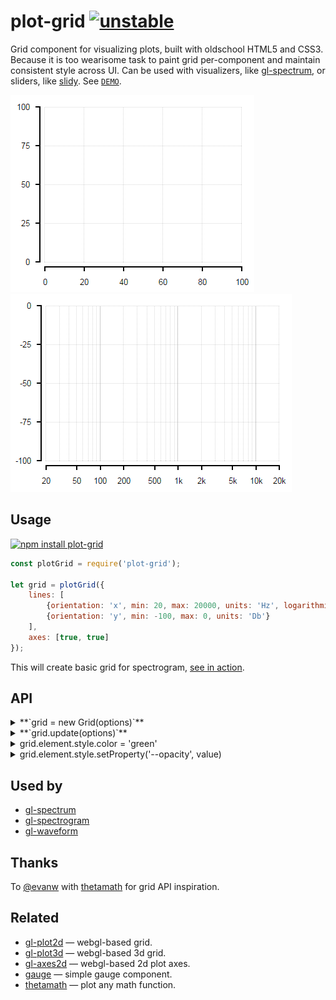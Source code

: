 # plot-grid [![unstable](http://badges.github.io/stability-badges/dist/unstable.svg)](http://github.com/badges/stability-badges)

Grid component for visualizing plots, built with oldschool HTML5 and CSS3. Because it is too wearisome task to paint grid per-component and maintain consistent style across UI. Can be used with visualizers, like [gl-spectrum](https://github.com/dfcreative/gl-spectrum), or sliders, like [slidy](https://github.com/dfcreative/slidy). See
[`DEMO`](https://dfcreative.github.io/plot-grid).

[![linear grid](https://raw.githubusercontent.com/dfcreative/plot-grid/gh-pages/images/linear.png "Linear grid")](http://dfcreative.github.io/plot-grid/linear.html) [![logarithmic grid](https://raw.githubusercontent.com/dfcreative/plot-grid/gh-pages/images/log.png "Logarithmic grid")](http://dfcreative.github.io/plot-grid/log.html)

## Usage

[![npm install plot-grid](https://nodei.co/npm/plot-grid.png?mini=true)](https://npmjs.org/package/plot-grid/)

```js
const plotGrid = require('plot-grid');

let grid = plotGrid({
	lines: [
		{orientation: 'x', min: 20, max: 20000, units: 'Hz', logarithmic: true},
		{orientation: 'y', min: -100, max: 0, units: 'Db'}
	],
	axes: [true, true]
});
```

This will create basic grid for spectrogram, [see in action](http://requirebin.com/?gist=e6371d3310dff351c027edf0bf2a9492).

## API

<details><summary>**`grid = new Grid(options)`**</summary>

Create new grid instance. It can serve both as a class or constructor method (no `new`).

Possible options are:

```js
//where to place grid, by default - body
container: el,

//position rectangle within the container or function returning rect
viewport: [0, 0, container.clientWidth, container.clientHeight],

//grid lines - each object will setup own lines group
lines: [
	{
		//possible values: x, y, r, a
		orientation: 'x',
		logarithmic: true,
		min: 20,
		max: 20000,
		values: [20, 200, 2000, 20000],
		units: 'Hz',
		titles: null // → ['20Hz', '200Hz', '2kHz', '20kHz']
	},
	{
		orientation: 'y',
		min: -100,
		max: 0,
		//undefined values are detected automatically
		titles: function (value, i, stats) {
			return value.toLocalString() + 'db';
		},
		style: {
			color: 'black'
		}
	}
],

//grid axes, corresponding to the lines - settings or true/false
axes: [
	//
	{
		name: 'Frequency',
		// values: null,
		//by default labels and titles are copied from lines[n].titles
		// titles: null,
		//but can be overridden with custom values
		labels: [20, 200, '2k', '20k']
	},

	//detect all parameters from the according lines group
	true
]
```

</details>
<details><summary>**`grid.update(options)`**</summary>

Pass new options to update grid look. Also should be called if resize happened.

```js
grid.update({
	viewport: [20, 20, width, height],
	lines: [{
		logarithmic: false
	}]
});
```

</details>
<details><summary>grid.element.style.color = 'green'</summary>

Change grid lines and axes color.

</details>
<details><summary>grid.element.style.setProperty('--opacity', value)</summary>

Change grid lines opacity. It will not change axes style.

</details>


## Used by

* [gl-spectrum](https://github.com/audio-lab/gl-spectrum)
* [gl-spectrogram](https://github.com/audio-lab/gl-spectrogram)
* [gl-waveform](https://github.com/audio-lab/gl-waveform)

## Thanks

To [@evanw](https://github.com/evanw) with [thetamath](http://thetamath.com/app/y=x%5E(3)-x) for grid API inspiration.

## Related

* [gl-plot2d](https://www.npmjs.com/package/gl-plot2d) — webgl-based grid.
* [gl-plot3d](https://www.npmjs.com/package/gl-plot3d) — webgl-based 3d grid.
* [gl-axes2d](https://www.npmjs.com/package/gl-axes2d) — webgl-based 2d plot axes.
* [gauge](https://www.npmjs.com/package/component-gauge) — simple gauge component.
* [thetamath](http://thetamath.com/app/) — plot any math function.